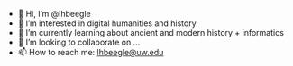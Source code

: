 - 👋 Hi, I’m @lhbeegle
- 👀 I’m interested in digital humanities and history
- 🌱 I’m currently learning about ancient and modern history + informatics 
- 💞️ I’m looking to collaborate on ...
- 📫 How to reach me: lhbeegle@uw.edu

<!---
lhbeegle/lhbeegle is a ✨ special ✨ repository because its `README.md` (this file) appears on your GitHub profile.
You can click the Preview link to take a look at your changes.
--->
